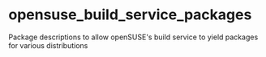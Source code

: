 # opensuse_build_service_packages
Package descriptions to allow openSUSE's build service to yield packages for various distributions
